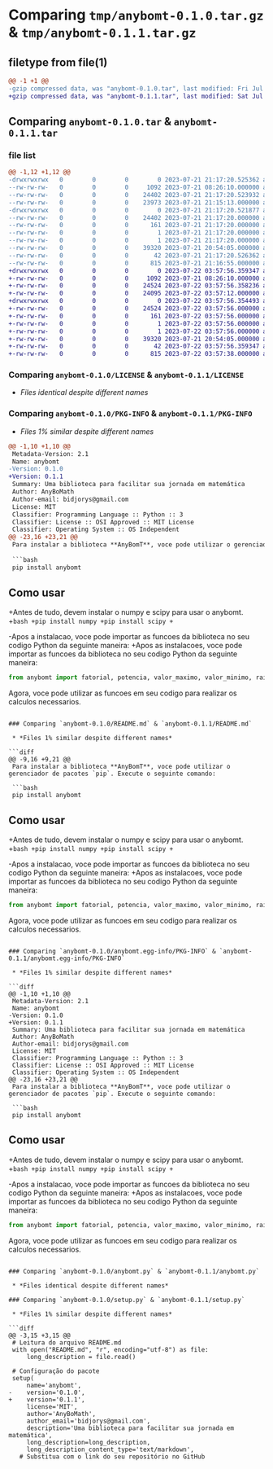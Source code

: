 # Comparing `tmp/anybomt-0.1.0.tar.gz` & `tmp/anybomt-0.1.1.tar.gz`

## filetype from file(1)

```diff
@@ -1 +1 @@
-gzip compressed data, was "anybomt-0.1.0.tar", last modified: Fri Jul 21 21:17:20 2023, max compression
+gzip compressed data, was "anybomt-0.1.1.tar", last modified: Sat Jul 22 03:57:56 2023, max compression
```

## Comparing `anybomt-0.1.0.tar` & `anybomt-0.1.1.tar`

### file list

```diff
@@ -1,12 +1,12 @@
-drwxrwxrwx   0        0        0        0 2023-07-21 21:17:20.525362 anybomt-0.1.0/
--rw-rw-rw-   0        0        0     1092 2023-07-21 08:26:10.000000 anybomt-0.1.0/LICENSE
--rw-rw-rw-   0        0        0    24402 2023-07-21 21:17:20.523932 anybomt-0.1.0/PKG-INFO
--rw-rw-rw-   0        0        0    23973 2023-07-21 21:15:13.000000 anybomt-0.1.0/README.md
-drwxrwxrwx   0        0        0        0 2023-07-21 21:17:20.521877 anybomt-0.1.0/anybomt.egg-info/
--rw-rw-rw-   0        0        0    24402 2023-07-21 21:17:20.000000 anybomt-0.1.0/anybomt.egg-info/PKG-INFO
--rw-rw-rw-   0        0        0      161 2023-07-21 21:17:20.000000 anybomt-0.1.0/anybomt.egg-info/SOURCES.txt
--rw-rw-rw-   0        0        0        1 2023-07-21 21:17:20.000000 anybomt-0.1.0/anybomt.egg-info/dependency_links.txt
--rw-rw-rw-   0        0        0        1 2023-07-21 21:17:20.000000 anybomt-0.1.0/anybomt.egg-info/top_level.txt
--rw-rw-rw-   0        0        0    39320 2023-07-21 20:54:05.000000 anybomt-0.1.0/anybomt.py
--rw-rw-rw-   0        0        0       42 2023-07-21 21:17:20.526362 anybomt-0.1.0/setup.cfg
--rw-rw-rw-   0        0        0      815 2023-07-21 21:16:55.000000 anybomt-0.1.0/setup.py
+drwxrwxrwx   0        0        0        0 2023-07-22 03:57:56.359347 anybomt-0.1.1/
+-rw-rw-rw-   0        0        0     1092 2023-07-21 08:26:10.000000 anybomt-0.1.1/LICENSE
+-rw-rw-rw-   0        0        0    24524 2023-07-22 03:57:56.358236 anybomt-0.1.1/PKG-INFO
+-rw-rw-rw-   0        0        0    24095 2023-07-22 03:57:12.000000 anybomt-0.1.1/README.md
+drwxrwxrwx   0        0        0        0 2023-07-22 03:57:56.354493 anybomt-0.1.1/anybomt.egg-info/
+-rw-rw-rw-   0        0        0    24524 2023-07-22 03:57:56.000000 anybomt-0.1.1/anybomt.egg-info/PKG-INFO
+-rw-rw-rw-   0        0        0      161 2023-07-22 03:57:56.000000 anybomt-0.1.1/anybomt.egg-info/SOURCES.txt
+-rw-rw-rw-   0        0        0        1 2023-07-22 03:57:56.000000 anybomt-0.1.1/anybomt.egg-info/dependency_links.txt
+-rw-rw-rw-   0        0        0        1 2023-07-22 03:57:56.000000 anybomt-0.1.1/anybomt.egg-info/top_level.txt
+-rw-rw-rw-   0        0        0    39320 2023-07-21 20:54:05.000000 anybomt-0.1.1/anybomt.py
+-rw-rw-rw-   0        0        0       42 2023-07-22 03:57:56.359347 anybomt-0.1.1/setup.cfg
+-rw-rw-rw-   0        0        0      815 2023-07-22 03:57:38.000000 anybomt-0.1.1/setup.py
```

### Comparing `anybomt-0.1.0/LICENSE` & `anybomt-0.1.1/LICENSE`

 * *Files identical despite different names*

### Comparing `anybomt-0.1.0/PKG-INFO` & `anybomt-0.1.1/PKG-INFO`

 * *Files 1% similar despite different names*

```diff
@@ -1,10 +1,10 @@
 Metadata-Version: 2.1
 Name: anybomt
-Version: 0.1.0
+Version: 0.1.1
 Summary: Uma biblioteca para facilitar sua jornada em matemática
 Author: AnyBoMath
 Author-email: bidjorys@gmail.com
 License: MIT
 Classifier: Programming Language :: Python :: 3
 Classifier: License :: OSI Approved :: MIT License
 Classifier: Operating System :: OS Independent
@@ -23,16 +23,21 @@
 Para instalar a biblioteca **AnyBomT**, voce pode utilizar o gerenciador de pacotes `pip`. Execute o seguinte comando:
 
 ```bash
 pip install anybomt
 ```
 
 ## Como usar
+Antes de tudo, devem instalar o numpy e scipy para usar o anybomt.
+```bash
+pip install numpy
+pip install scipy
+```
 
-Apos a instalacao, voce pode importar as funcoes da biblioteca no seu codigo Python da seguinte maneira:
+Apos as instalacoes, voce pode importar as funcoes da biblioteca no seu codigo Python da seguinte maneira:
 
 ```python
 from anybomt import fatorial, potencia, valor_maximo, valor_minimo, raiz_quadrada, somar
 ```
 
 Agora, voce pode utilizar as funcoes em seu codigo para realizar os calculos necessarios.
```

### Comparing `anybomt-0.1.0/README.md` & `anybomt-0.1.1/README.md`

 * *Files 1% similar despite different names*

```diff
@@ -9,16 +9,21 @@
 Para instalar a biblioteca **AnyBomT**, voce pode utilizar o gerenciador de pacotes `pip`. Execute o seguinte comando:
 
 ```bash
 pip install anybomt
 ```
 
 ## Como usar
+Antes de tudo, devem instalar o numpy e scipy para usar o anybomt.
+```bash
+pip install numpy
+pip install scipy
+```
 
-Apos a instalacao, voce pode importar as funcoes da biblioteca no seu codigo Python da seguinte maneira:
+Apos as instalacoes, voce pode importar as funcoes da biblioteca no seu codigo Python da seguinte maneira:
 
 ```python
 from anybomt import fatorial, potencia, valor_maximo, valor_minimo, raiz_quadrada, somar
 ```
 
 Agora, voce pode utilizar as funcoes em seu codigo para realizar os calculos necessarios.
```

### Comparing `anybomt-0.1.0/anybomt.egg-info/PKG-INFO` & `anybomt-0.1.1/anybomt.egg-info/PKG-INFO`

 * *Files 1% similar despite different names*

```diff
@@ -1,10 +1,10 @@
 Metadata-Version: 2.1
 Name: anybomt
-Version: 0.1.0
+Version: 0.1.1
 Summary: Uma biblioteca para facilitar sua jornada em matemática
 Author: AnyBoMath
 Author-email: bidjorys@gmail.com
 License: MIT
 Classifier: Programming Language :: Python :: 3
 Classifier: License :: OSI Approved :: MIT License
 Classifier: Operating System :: OS Independent
@@ -23,16 +23,21 @@
 Para instalar a biblioteca **AnyBomT**, voce pode utilizar o gerenciador de pacotes `pip`. Execute o seguinte comando:
 
 ```bash
 pip install anybomt
 ```
 
 ## Como usar
+Antes de tudo, devem instalar o numpy e scipy para usar o anybomt.
+```bash
+pip install numpy
+pip install scipy
+```
 
-Apos a instalacao, voce pode importar as funcoes da biblioteca no seu codigo Python da seguinte maneira:
+Apos as instalacoes, voce pode importar as funcoes da biblioteca no seu codigo Python da seguinte maneira:
 
 ```python
 from anybomt import fatorial, potencia, valor_maximo, valor_minimo, raiz_quadrada, somar
 ```
 
 Agora, voce pode utilizar as funcoes em seu codigo para realizar os calculos necessarios.
```

### Comparing `anybomt-0.1.0/anybomt.py` & `anybomt-0.1.1/anybomt.py`

 * *Files identical despite different names*

### Comparing `anybomt-0.1.0/setup.py` & `anybomt-0.1.1/setup.py`

 * *Files 1% similar despite different names*

```diff
@@ -3,15 +3,15 @@
 # Leitura do arquivo README.md
 with open("README.md", "r", encoding="utf-8") as file:
     long_description = file.read()
 
 # Configuração do pacote
 setup(
     name='anybomt',
-    version='0.1.0',
+    version='0.1.1',
     license='MIT',
     author='AnyBoMath',
     author_email='bidjorys@gmail.com',
     description='Uma biblioteca para facilitar sua jornada em matemática',
     long_description=long_description,
     long_description_content_type='text/markdown',
   # Substitua com o link do seu repositório no GitHub
```

